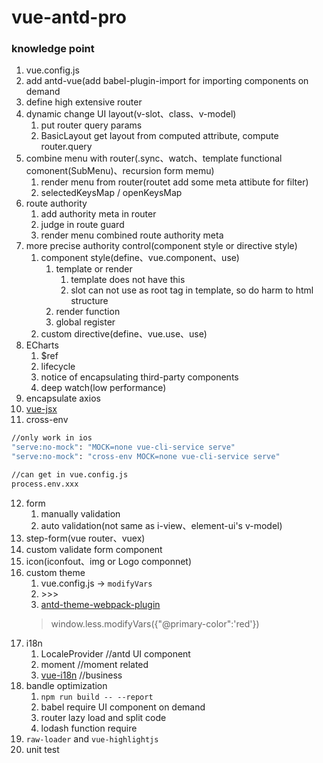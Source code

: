 # vue-antd-pro

### knowledge point
1. vue.config.js
2. add antd-vue(add babel-plugin-import for importing components on demand
3. define high extensive router
4. dynamic change UI layout(v-slot、class、v-model)
   1. put router query params
   2. BasicLayout get layout from computed attribute, compute router.query
5. combine menu with router(.sync、watch、template functional comonent(SubMenu)、recursion form memu)
   1. render menu from router(routet add some meta attibute for filter)
   2. selectedKeysMap / openKeysMap
6. route authority
   1. add authority meta in router
   2. judge in route guard
   3. render menu combined route authority meta
7. more precise authority control(component style or directive style)
   1. component style(define、vue.component、use)
      1. template or render
         1. template does not have this
         2. slot can not use as root tag in template, so do harm to html structure
      2. render function
      3. global register
   2. custom directive(define、vue.use、use)
8. ECharts
   1. \$ref
   2. lifecycle
   3. notice of encapsulating third-party components
   4. deep watch(low performance)
9.  encapsulate axios
10. [vue-jsx](https://github.com/vuejs/jsx)
11. cross-env
```bash
//only work in ios
"serve:no-mock": "MOCK=none vue-cli-service serve"
"serve:no-mock": "cross-env MOCK=none vue-cli-service serve"

//can get in vue.config.js
process.env.xxx
```
12. form
    1.  manually validation
    2.  auto validation(not same as i-view、element-ui's v-model)
13. step-form(vue router、vuex)
14. custom validate form component
15. icon(iconfout、img or Logo componnet)
16. custom theme
    1.  vue.config.js -> `modifyVars`
    2.  \>\>\>
    3.  [antd-theme-webpack-plugin](https://github.com/mzohaibqc/antd-theme-webpack-plugin)
    > window.less.modifyVars({"@primary-color":'red'})
17. i18n
    1. LocaleProvider //antd UI component
    2. moment //moment related
    3. [vue-i18n](https://github.com/kazupon/vue-i18n) //business
18. bandle optimization
    1.  `npm run build -- --report`
    2.  babel require UI component on demand
    3.  router lazy load and split code
    4.  lodash function require
19. `raw-loader` and `vue-highlightjs`
20. unit test